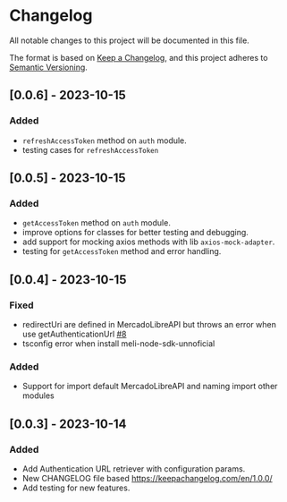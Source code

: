 # Changelog

All notable changes to this project will be documented in this file.

The format is based on [Keep a Changelog](https://keepachangelog.com/en/1.0.0/),
and this project adheres to [Semantic Versioning](https://semver.org/spec/v2.0.0.html).

## [0.0.6] - 2023-10-15

### Added

* `refreshAccessToken` method on `auth` module.
* testing cases for `refreshAccessToken`

## [0.0.5] - 2023-10-15

### Added

* `getAccessToken` method on `auth` module.
* improve options for classes for better testing and debugging.
* add support for mocking axios methods with lib `axios-mock-adapter`.
* testing for `getAccessToken` method and error handling.


## [0.0.4] - 2023-10-15

### Fixed

* redirectUri are defined in MercadoLibreAPI but throws an error when use getAuthenticationUrl [#8](https://github.com/TheBeSharpsDevs/meli-node-sdk-unnoficial/issues/8)
* tsconfig error when install meli-node-sdk-unnoficial

### Added

* Support for import default MercadoLibreAPI and naming import other modules

## [0.0.3] - 2023-10-14

### Added
* Add Authentication URL retriever with configuration params.
* New CHANGELOG file based https://keepachangelog.com/en/1.0.0/
* Add testing for new features.
